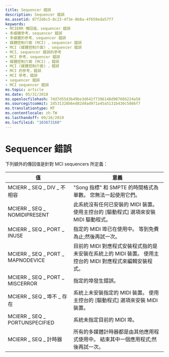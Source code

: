 ```yaml
---
title: Sequencer 錯誤
description: Sequencer 錯誤
ms.assetid: 07f2d6c5-8c23-4f3e-8b8a-4f659eda57f7
keywords:
- MCIERR 傳回值，sequencer 錯誤
- 多媒體參考，sequencer 錯誤
- 多媒體的參考、sequencer 錯誤
- 媒體控制介面 (MCI) 、sequencer 錯誤
- MCI (媒體控制介面) 、sequencer 錯誤
- MCI、sequencer 錯誤的參考
- MCI 參考，sequencer 錯誤
- 媒體控制介面 (MCI) ，錯誤
- MCI (媒體控制介面) ，錯誤
- MCI 的參考，錯誤
- MCI 參考，錯誤
- sequencer 錯誤
- MCI sequencer 錯誤
ms.topic: article
ms.date: 05/31/2018
ms.openlocfilehash: 7dd7d55d3b49be3d641f7396148d98766b224a58
ms.sourcegitcommit: 2d531328b6ed82d4ad971a45a5131b430c5866f7
ms.translationtype: MT
ms.contentlocale: zh-TW
ms.lasthandoff: 09/16/2019
ms.locfileid: "103673160"
---
```

# <a name="sequencer-errors"></a>Sequencer 錯誤

下列額外的傳回值是針對 MCI sequencers 所定義：



| 值                          | 意義                                                                                                                                                  |
|--------------------------------|----------------------------------------------------------------------------------------------------------------------------------------------------------|
| MCIERR \_ SEQ \_ DIV \_ 不相容 | "Song 指標" 和 SMPTE 的時間格式為單數。 您無法一起使用它們。                                                              |
| MCIERR \_ SEQ \_ NOMIDIPRESENT     | 此系統沒有任何已安裝的 MIDI 裝置。 使用主控台的 [驅動程式] 選項來安裝 MIDI 驅動程式。                                       |
| MCIERR \_ SEQ \_ PORT \_ INUSE       | 指定的 MIDI 埠已在使用中。 等到免費為止;然後再試一次。                                                                       |
| MCIERR \_ SEQ \_ PORT \_ MAPNODEVICE | 目前的 MIDI 對應程式安裝程式指的是未安裝在系統上的 MIDI 裝置。 使用主控台的 MIDI 對應程式來編輯安裝程式。 |
| MCIERR \_ SEQ \_ PORT \_ MISCERROR   | 指定的埠發生錯誤。                                                                                                                   |
| MCIERR \_ SEQ \_ 埠不 \_ 存在 | 系統上未安裝指定的 MIDI 裝置。 使用主控台的 [驅動程式] 選項來安裝 MIDI 裝置。                        |
| MCIERR \_ SEQ \_ PORTUNSPECIFIED   | 系統未指定目前的 MIDI 埠。                                                                                                  |
| MCIERR \_ SEQ \_ 計時器             | 所有的多媒體計時器都是由其他應用程式使用中。 結束其中一個應用程式;然後再試一次。                                             |



 

 

 




